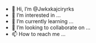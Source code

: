 - 👋 Hi, I’m @Jwkxkajciryrks
- 👀 I’m interested in ...
- 🌱 I’m currently learning ...
- 💞️ I’m looking to collaborate on ...
- 📫 How to reach me ...

<!---
Jwkxkajciryrks/Jwkxkajciryrks is a ✨ special ✨ repository because its `README.md` (this file) appears on your GitHub profile.
You can click the Preview link to take a look at your changes.
--->
